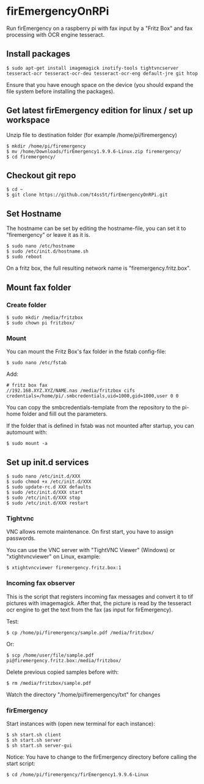 # firEmergencyOnRPi

Run firEmergency on a raspberry pi with fax input by a "Fritz Box" and fax processing with OCR engine tesseract.

## Install packages

```
$ sudo apt-get install imagemagick inotify-tools tightvncserver tesseract-ocr tesseract-ocr-deu tesseract-ocr-eng default-jre git htop
```

Ensure that you have enough space on the device (you should expand the file system before installing the packages).

## Get latest firEmergency edition for linux / set up workspace

Unzip file to destination folder (for example /home/pi/firemergency)

```
$ mkdir /home/pi/firemergency
$ mv /home/Downloads/firEmergency1.9.9.6-Linux.zip firemergency/
$ cd firemergency/
```

## Checkout git repo

```
$ cd ~
$ git clone https://github.com/t4ss5t/firEmergencyOnRPi.git
```

## Set Hostname

The hostname can be set by editing the hostname-file, you can set it to "firemergency" or leave it as it is.

```
$ sudo nano /etc/hostname
$ sudo /etc/init.d/hostname.sh
$ sudo reboot
```

On a fritz box, the full resulting network name is "firemergency.fritz.box".

## Mount fax folder

### Create folder

```
$ sudo mkdir /media/fritzbox
$ sudo chown pi fritzbox/
```

### Mount

You can mount the Fritz Box's fax folder in the fstab config-file:

```
$ sudo nano /etc/fstab
```

Add:

```
# fritz box fax
//192.168.XYZ.XYZ/NAME.nas /media/fritzbox cifs credentials=/home/pi/.smbcredentials,uid=1000,gid=1000,user 0 0
```

You can copy the smbcredentials-template from the repository to the pi-home folder and fiill out the parameters.

If the folder that is defined in fstab was not mounted after startup, you can automount with:

```
$ sudo mount -a
```

## Set up init.d services

```
$ sudo nano /etc/init.d/XXX
$ sudo chmod +x /etc/init.d/XXX
$ sudo update-rc.d XXX defaults
$ sudo /etc/init.d/XXX start
$ sudo /etc/init.d/XXX stop
$ sudo /etc/init.d/XXX restart
```

### Tightvnc

VNC allows remote maintenance. On first start, you have to assign passwords.

You can use the VNC server with "TightVNC Viewer" (Windows) or "xtightvncviewer" on Linux, example:

```
$ xtightvncviewer firemergency.fritz.box:1
```

### Incoming fax observer

This is the script that registers incoming fax messages and convert it to tif pictures with imagemagick.
After that, the picture is read by the tesseract ocr engine to get the text from the fax (as input for firEmergency).

Test:

```
$ cp /home/pi/firemergency/sample.pdf /media/fritzbox/
```

Or:

```
$ scp /home/user/file/sample.pdf pi@firemergency.fritz.box:/media/fritzbox/
```

Delete previous copied samples before with:

```
$ rm /media/fritzbox/sample.pdf
```

Watch the directory "/home/pi/firemergency/txt" for changes

### firEmergency

Start instances with (open new terminal for each instance):

```
$ sh start.sh client
$ sh start.sh server
$ sh start.sh server-gui
```

Notice: You have to change to the firEmergency directory before calling the start script:
```
$ cd /home/pi/firemergency/firEmergency1.9.9.6-Linux
```
